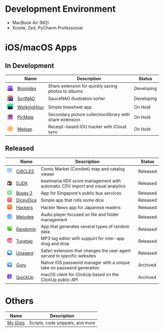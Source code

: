 # Development Environment

- MacBook Air (M2)
- Xcode, Zed, PyCharm Professional

# iOS/macOS Apps

## In Development
| | Name | Description | Status |
| --- | --- | --- | --- |
| ![Bromides Icon](github/Bromides.png) | [Bromides](https://github.com/katagaki/Bromides) | Share extension for quickly saving photos to albums | Developing |
| ![SortNAO Icon](github/SortNAO.png) | [SortNAO](https://github.com/katagaki/SortNAO) | SauceNAO illustration sorter | Developing |
| ![WorkingHour Icon](github/WorkingHour.png) | [WorkingHour](https://github.com/katagaki/WorkingHour) | Simple timesheet app | On Hold |
| ![PicMate Icon](github/IllustMate.png) | [PicMate](https://github.com/katagaki/IllustMate) | Secondary picture collection/library with share extension | On Hold |
| ![Meloan Icon](github/Meloan.png) | [Meloan](https://github.com/katagaki/Meloan) | Receipt-based IOU tracker with iCloud sync | On Hold |

## Released
| | Name | Description | Status |
| --- | --- | --- | --- |
| ![CiRCLES Icon](github/CiRCLES.png) | [CiRCLES](https://github.com/katagaki/CirclesApp) | Comic Market (Comiket) map and catalog viewer | Released |
| ![DJDX Icon](github/DJDX.png) | [DJDX](https://github.com/katagaki/DJDX) | beatmania IIDX score management with automatic CSV import and visual analytics | Released |
| ![Buses 2 Icon](github/Tsugi2.png) | [Buses 2](https://github.com/katagaki/Tsugi2) | App for Singapore's public bus services | Released |
| ![DiceyDice Icon](github/DiceyDice.png) | [DiceyDice](https://github.com/katagaki/DiceyDice) | Simple app that rolls some dice | Released |
| ![Hackers Icon](github/HackersJP.png) | [Hackers](https://github.com/katagaki/HackersJP) | Hacker News app for Japanese readers | Released |
| ![Melodee Icon](github/Melodee.png) | [Melodee](https://github.com/katagaki/Melodee) | Audio player focused on file and folder management | Released |
| ![Randomly Icon](github/Random.png) | [Randomly](https://github.com/katagaki/Random) | App that generates several types of random data | Released |
| ![Tunetag Icon](github/Tunetag.png) | [Tunetag](https://github.com/katagaki/Tunetag) | MP3 tag editor with support for inter-app drag and drop | Released |
| ![Unagent Icon](github/Unagent.png) | [Unagent](https://github.com/katagaki/Unagent) | Safari extension that changes the user agent served to specific websites | Released |
| ![Guru Icon](github/Guru.png) | [Guru](https://github.com/katagaki/Guru) | Native iOS password manager with a unique take on password generation | Archived |
| ![QuickUp Icon](github/QuickUp.png) | [QuickUp](https://github.com/katagaki/QuickUp) | macOS client for ClickUp based on the ClickUp public API | Archived |

# Others

| Name | Description |
| --- | --- |
| [My Gists](https://gist.github.com/katagaki) | Scripts, code snippets, and more |
